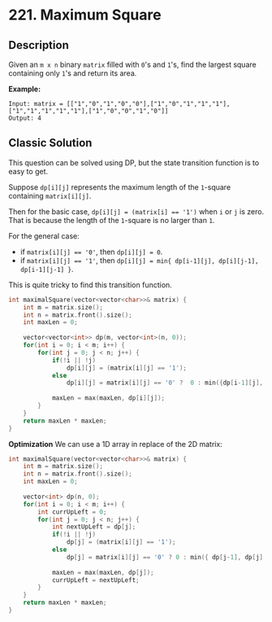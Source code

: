 # 221. Maximum Square

## Description
Given an `m x n` binary `matrix` filled with `0`'s and `1`'s, find the largest square containing only `1`'s and return its area.

**Example:**
```
Input: matrix = [["1","0","1","0","0"],["1","0","1","1","1"],["1","1","1","1","1"],["1","0","0","1","0"]]
Output: 4
```

## Classic Solution
This question can be solved using DP, but the state transition function is to easy to get.

Suppose `dp[i][j]` represents the maximum length of the `1`-square containing `matrix[i][j]`. 

Then for the basic case, `dp[i][j] = (matrix[i] == '1')` when `i` or `j` is zero. That is because the length of the `1`-square is no larger than `1`.

For the general case:

- if `matrix[i][j] == '0'`, then `dp[i][j] = 0`.
- if `matrix[i][j] == '1'`, then `dp[i][j] = min{ dp[i-1][j], dp[i][j-1], dp[i-1][j-1] }`.

This is quite tricky to find this transition function.

```C++
int maximalSquare(vector<vector<char>>& matrix) {
    int m = matrix.size();
    int n = matrix.front().size();
    int maxLen = 0;
    
    vector<vector<int>> dp(m, vector<int>(n, 0));
    for(int i = 0; i < m; i++) {
        for(int j = 0; j < n; j++) {
            if(!i || !j)
                dp[i][j] = (matrix[i][j] == '1');
            else
                dp[i][j] = matrix[i][j] == '0' ?  0 : min({dp[i-1][j], dp[i][j-1], dp[i-1][j-1]}) + 1;
            
            maxLen = max(maxLen, dp[i][j]);
        }
    }
    return maxLen * maxLen;
}
```

**Optimization**
We can use a 1D array in replace of the 2D matrix:

```C++
int maximalSquare(vector<vector<char>>& matrix) {
    int m = matrix.size();
    int n = matrix.front().size();
    int maxLen = 0;
    
    vector<int> dp(n, 0);
    for(int i = 0; i < m; i++) {
        int currUpLeft = 0;
        for(int j = 0; j < n; j++) {
            int nextUpLeft = dp[j];
            if(!i || !j)
                dp[j] = (matrix[i][j] == '1');
            else
                dp[j] = matrix[i][j] == '0' ? 0 : min({ dp[j-1], dp[j], currUpLeft }) + 1;
            
            maxLen = max(maxLen, dp[j]);
            currUpLeft = nextUpLeft;
        }
    }
    return maxLen * maxLen;
}
```